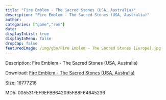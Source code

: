 ```yaml
---
title: "Fire Emblem - The Sacred Stones (USA, Australia)"
description: "Fire Emblem - The Sacred Stones (USA, Australia)"
author: 
categories: ["game","rom"]
date: 
displayInList: true
displayInMenu: false
dropCap: false
featuredImage: /img/gba/Fire Emblem - The Sacred Stones [Europe].jpg
---
```


Description: Fire Emblem - The Sacred Stones (USA, Australia)

Download: <a style="text-decoration:underline;" href="https://mega.nz/#!fTJw1SzC!oM5sUy4ApU4FJzfGzdjKFOrel78jjX-ZRzuOx5D1h_A" target = "_blank" rel = "nofollow" > Fire Emblem - The Sacred Stones (USA, Australia)</a>

Size: 16777216

MD5: 005531FEF9EFBB642095FB8F64645236

